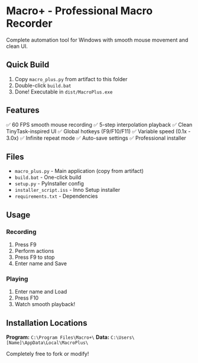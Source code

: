 # Macro+ - Professional Macro Recorder

Complete automation tool for Windows with smooth mouse movement and clean UI.

## Quick Build

1. Copy `macro_plus.py` from artifact to this folder
2. Double-click `build.bat`
3. Done! Executable in `dist/MacroPlus.exe`

## Features

✅ 60 FPS smooth mouse recording
✅ 5-step interpolation playback
✅ Clean TinyTask-inspired UI
✅ Global hotkeys (F9/F10/F11)
✅ Variable speed (0.1x - 3.0x)
✅ Infinite repeat mode
✅ Auto-save settings
✅ Professional installer

## Files

- `macro_plus.py` - Main application (copy from artifact)
- `build.bat` - One-click build
- `setup.py` - PyInstaller config
- `installer_script.iss` - Inno Setup installer
- `requirements.txt` - Dependencies

## Usage

### Recording
1. Press F9
2. Perform actions
3. Press F9 to stop
4. Enter name and Save

### Playing
1. Enter name and Load
2. Press F10
3. Watch smooth playback!

## Installation Locations

**Program:** `C:\Program Files\Macro+\`
**Data:** `C:\Users\[Name]\AppData\Local\MacroPlus\`

Completely free to fork or modify!

